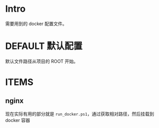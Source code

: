 # Intro
需要用到的 docker 配置文件。

# DEFAULT 默认配置
默认文件路径从项目的 ROOT 开始。

# ITEMS
## nginx
现在实际有用的部分就是 `run_docker.ps1`，通过获取相对路径，然后挂载到 docker 容器